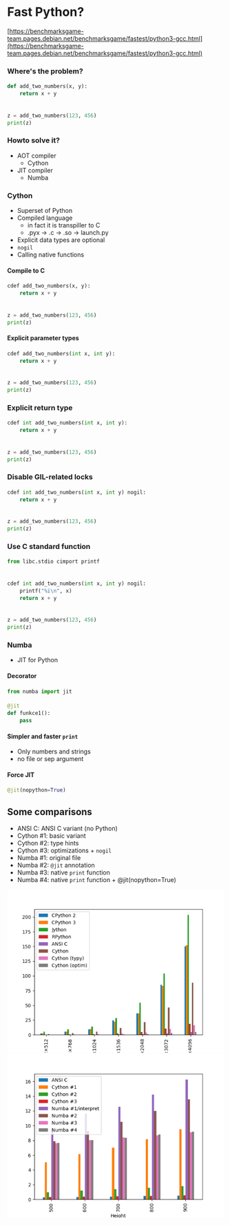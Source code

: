 # Fast Python?

[https://benchmarksgame-team.pages.debian.net/benchmarksgame/fastest/python3-gcc.html](https://benchmarksgame-team.pages.debian.net/benchmarksgame/fastest/python3-gcc.html)

### Where's the problem?

```python
def add_two_numbers(x, y):
    return x + y


z = add_two_numbers(123, 456)
print(z)
```

### Howto solve it?

* AOT compiler
   - Cython
* JIT compiler
   - Numba

### Cython

* Superset of Python
* Compiled language
    - in fact it is transpiller to C
    - .pyx -> .c -> .so -> launch.py
* Explicit data types are optional
* `nogil`
* Calling native functions


#### Compile to C

```python
cdef add_two_numbers(x, y):
    return x + y


z = add_two_numbers(123, 456)
print(z)
```

#### Explicit parameter types

```python
cdef add_two_numbers(int x, int y):
    return x + y


z = add_two_numbers(123, 456)
print(z)
```

### Explicit return type

```python
cdef int add_two_numbers(int x, int y):
    return x + y


z = add_two_numbers(123, 456)
print(z)
```

### Disable GIL-related locks

```python
cdef int add_two_numbers(int x, int y) nogil:
    return x + y


z = add_two_numbers(123, 456)
print(z)
```

### Use C standard function

```python
from libc.stdio cimport printf


cdef int add_two_numbers(int x, int y) nogil:
    printf("%i\n", x)
    return x + y


z = add_two_numbers(123, 456)
print(z)
```

### Numba

* JIT for Python

#### Decorator

```python
from numba import jit

@jit
def funkce1():
    pass
```

#### Simpler and faster `print`

* Only numbers and strings
* no file or sep argument

#### Force JIT

```python
@jit(nopython=True)
```

## Some comparisons

* ANSI C: ANSI C variant (no Python)
* Cython #1: basic variant
* Cython #2: type hints 
* Cython #3: optimizations + `nogil`
* Numba #1: original file
* Numba #2: `@jit` annotation
* Numba #3: native `print` function
* Numba #4: native `print` function + @jit(nopython=True)

![images/benchmarks_1.png](images/benchmarks_1.png)
![images/benchmarks_2.png](images/benchmarks_2.png)

